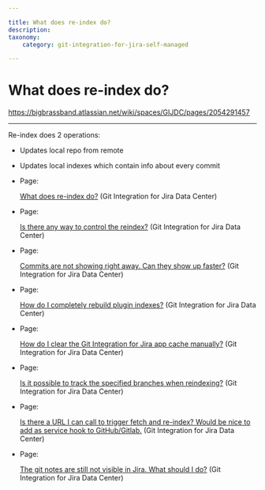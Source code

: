 ```yaml
---

title: What does re-index do?
description:
taxonomy:
    category: git-integration-for-jira-self-managed

---
```


# What does re-index do?

<https://bigbrassband.atlassian.net/wiki/spaces/GIJDC/pages/2054291457>

* * *

Re-index does 2 operations:

*   Updates local repo from remote
    
*   Updates local indexes which contain info about every commit
    

*   Page:
    
    [What does re-index do?](/wiki/spaces/GIJDC/pages/2054291457) (Git Integration for Jira Data Center)
    
*   Page:
    
    [Is there any way to control the reindex?](/wiki/spaces/GIJDC/pages/2053275662) (Git Integration for Jira Data Center)
    
*   Page:
    
    [Commits are not showing right away. Can they show up faster?](/wiki/spaces/GIJDC/pages/2053570566) (Git Integration for Jira Data Center)
    
*   Page:
    
    [How do I completely rebuild plugin indexes?](/wiki/spaces/GIJDC/pages/2053734434) (Git Integration for Jira Data Center)
    
*   Page:
    
    [How do I clear the Git Integration for Jira app cache manually?](/wiki/spaces/GIJDC/pages/2053406737) (Git Integration for Jira Data Center)
    
*   Page:
    
    [Is it possible to track the specified branches when reindexing?](/wiki/spaces/GIJDC/pages/2053406744) (Git Integration for Jira Data Center)
    
*   Page:
    
    [Is there a URL I can call to trigger fetch and re-index? Would be nice to add as service hook to GitHub/Gitlab.](/wiki/spaces/GIJDC/pages/2053832750) (Git Integration for Jira Data Center)
    
*   Page:
    
    [The git notes are still not visible in Jira. What should I do?](/wiki/spaces/GIJDC/pages/2054225956) (Git Integration for Jira Data Center)